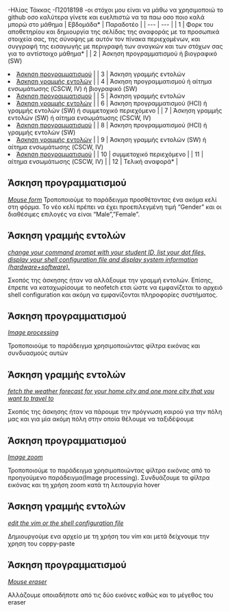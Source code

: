 -Ηλίας Τάκκας 
-Π2018198
-οι στόχοι μου είναι να μάθω να χρησιμοποιώ το github οσο καλύτερα γίνετε και ευελπιστώ να τα παω οσο ποιο καλά μπορώ στο μάθημα
| Εβδομάδα* | Παραδοτέο |
| --- | --- |
| 1 | Φορκ του αποθετηρίου και δημιουργία της σελίδας της αναφοράς με τα προσωπικά στοιχεία σας, της σύνοψης με αυτόν τον πίνακα περιεχομένων, και συγγραφή της εισαγωγής με περιγραφή των αναγκών και των στόχων σας για το αντίστοιχο μάθημα* |
| 2 | Άσκηση προγραμματισμού ή βιογραφικό  (SW) <li><a href="#Άσκηση προγραμματισμού"></span> <span class="toctext">Άσκηση προγραμματισμού</span></a> |
| 3 | Άσκηση γραμμής εντολών <li><a href="#Άσκηση γραμμής εντολών"></span> <span class="toctext">Άσκηση γραμμής εντολών</span></a> |
| 4 | Άσκηση προγραμματισμού ή αίτημα ενσωμάτωσης (CSCW, IV) ή βιογραφικό  (SW)<li><a href="#Άσκηση προγραμματισμού"></span> <span class="toctext">Άσκηση προγραμματισμού</span></a> |
| 5 | Άσκηση γραμμής εντολών  <li><a href="#Άσκηση γραμμής εντολών"></span> <span class="toctext">Άσκηση γραμμής εντολών</span></a> |
| 6 | Άσκηση προγραμματισμού (HCI) ή γραμμής εντολών (SW) ή συμμετοχικό περιεχόμενο   |
| 7 | Άσκηση γραμμής εντολών (SW) ή αίτημα ενσωμάτωσης (CSCW, IV) <li><a href="#Άσκηση προγραμματισμού"></span> <span class="toctext">Άσκηση προγραμματισμού</span></a> |
| 8 | Άσκηση προγραμματισμού (HCI) ή γραμμής εντολών (SW) <li><a href="#Άσκηση γραμμής εντολών"></span> <span class="toctext">Άσκηση γραμμής εντολών</span></a> |
| 9 | Άσκηση γραμμής εντολών (SW) ή αίτημα ενσωμάτωσης (CSCW, IV)<li><a href="#Άσκηση προγραμματισμού"></span> <span class="toctext">Άσκηση προγραμματισμού</span></a> |
| 10 | συμμετοχικό περιεχόμενο |
| 11 | αίτημα ενσωμάτωσης (CSCW, IV) |
| 12 | Τελική αναφορά* |

<h2><span id="Άσκηση προγραμματισμού">Άσκηση προγραμματισμού</span></h2>
<i><a href= "https://github.com/eliastk09/gr/blob/gh-pages/_remix/mouse-form.md" tittle=“Mouse form”>Mouse form</a></i>
Τροποποιούμε το παράδειγμα προσθέτοντας ένα ακόμα κελί στη φόρμα. Το νέο κελί πρέπει να έχει προεπιλεγμένη τιμή “Gender” και οι διαθέσιμες επιλογές να είναι “Male”,”Female”. 


<h2><span id="Άσκηση γραμμής εντολών">Άσκηση γραμμής εντολών</span></h2>
<i><a href= "https://asciinema.org/a/383705" 
tittle=" change your command prompt with your student ID, list your dot files, display your shell configuration file and display system information (hardware+software).">change your command prompt with your student ID, list your dot files, display your shell configuration file and display system information (hardware+software).</a></i>

Σκοπός της άσκησης ήταν να αλλάξουμε την γραμμή εντολών. Επίσης, έπρεπε να καταχωρίσουμε το neofetch  ετσι ώστε να εμφανίζεται το αρχειό shell configuration και ακόμη να εμφανίζονται πληροφορίες συστήματος. 

<h2><span id="Άσκηση προγραμματισμού">Άσκηση προγραμματισμού</span></h2>
<i><a href= "https://github.com/eliastk09/gr/blob/gh-pages/_remix/clock-processing.md" tittle=“ Image processing”>Image processing</a></i>

Τροποποιούμε το παράδειγμα χρησιμοποιώντας φίλτρα εικόνας και συνδυασμούς αυτών 

<h2><span id="Άσκηση γραμμής εντολών">Άσκηση γραμμής εντολών</span></h2>
<i><a href= "https://asciinema.org/a/376094"
 tittle="fetch the weather forecast for your home city and one more city that you want to travel to">fetch the weather forecast for your home city and one more city that you want to travel to</a></i>
 
 Σκοπός της άσκησης ήταν να πάρουμε την πρόγνωση καιρού για την πόλη μας και για μία ακόμη πόλη στην οποία θέλουμε να ταξιδέψουμε
      
<h2><span id="Άσκηση προγραμματισμού">Άσκηση προγραμματισμού</span></h2>
<i><a href= "https://github.com/eliastk09/gr/blob/gh-pages/_remix/image-zoom.md" tittle=“ Image zoom”>Image zoom</a></i>

Τροποποιούμε το παράδειγμα χρησιμοποιώντας φίλτρα εικόνας από το προηγούμενο παράδειγμα(Image processing). Συνδυάζουμε τα φίλτρα εικόνας και τη χρήση zoom κατά τη λειτουργία hover

<h2><span id="Άσκηση γραμμής εντολών">Άσκηση γραμμής εντολών</span></h2>
<i><a href= "https://asciinema.org/a/379868"
      tittle="edit the vim or the shell configuration file">edit the vim or the shell configuration file</a></i>
      
Δημιουργούμε ενα αρχείο με τη χρήση του vim και μετά δείχνουμε την χρηση του coppy-paste 

<h2><span id="Άσκηση προγραμματισμού">Άσκηση προγραμματισμού</span></h2>
<i><a href= "https://github.com/eliastk09/gr/blob/gh-pages/_remix/mouse-eraser.md" tittle=“Mouse eraser”>Mouse eraser</a></i>

Αλλάζουμε οποιαδήποτε από τις δύο εικόνες καθώς και το μέγεθος του eraser
